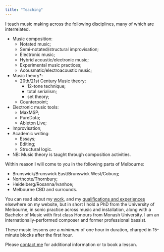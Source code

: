 ```yaml
---
title: "Teaching"
---
```

I teach music making across the following disciplines, many of which are interrelated.

* Music composition: 
    * Notated music;
    * Semi-notated/structural improvisation;
    * Electronic music;
    * Hybrid acoustic/electronic music;
    * Experimental music practices;
    * Acousmatic/electroacoustic music;
* Music theory*: 
    * 20th/21st Century Music theory: 
        * 12-tone technique;
        * total serialism;
        * set theory;
    * Counterpoint;
* Electronic music tools: 
    * MaxMSP;
    * PureData;
    * Ableton Live;
* Improvisation;
* Academic writing: 
    * Essays;
    * Editing;
    * Structural logic.
* NB: Music theory is taught through composition activities.

Within reason I will come to you in the following parts of Melbourne:

* Brunswick/Brunswick East/Brunswick West/Coburg;
* Northcote/Thornbury;
* Heidelberg/Rosanna/Ivanhoe;
* Melbourne CBD and surrounds.

You can read about my [work][1], and my [qualifications and experiences][2] elsewhere on my website, but in short I hold a PhD from the University of Melbourne, in sonic practice across music and installation, along with a Bachelor of Music with first class Honours from Monash University. I am an internationally-performed composer and former professional bassist.

These music lessons are a _minimum_ of one hour in duration, charged in 15-minute blocks after the first hour.

Please [contact me][3] for additional information or to book a lesson.

[1]: http://www.vgiles.net/scores/
[2]: http://www.vgiles.net/cv
[3]: mailto:vin%40vgiles.net

  